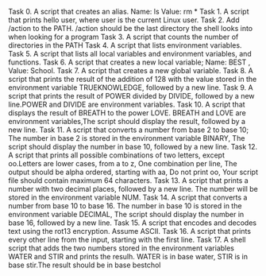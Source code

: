 Task 0. A script that creates an alias. Name: ls Value: rm *
Task 1. A script that prints hello user, where user is the current Linux user.
Task 2. Add /action to the PATH. /action should be the last directory the shell looks into when looking for a program
Task 3. A script that counts the number of directories in the PATH
Task 4. A script that lists environment variables.
Task 5. A script that lists all local variables and environment variables, and functions.
Task 6. A script that creates a new local variable; Name: BEST , Value: School.
Task 7. A script that creates a new global variable.
Task 8. A script that prints the result of the addition of 128 with the value stored in the environment variable TRUEKNOWLEDGE, followed by a new line.
Task 9. A script that prints the result of POWER divided by DIVIDE, followed by a new line.POWER and DIVIDE are environment variables.
Task 10. A script that displays the result of BREATH to the power LOVE. BREATH and LOVE are environment variables,The script should display the result, followed by a new line.
Task 11. A script that converts a number from base 2 to base 10; The number in base 2 is stored in the environment variable BINARY, The script should display the number in base 10, followed by a new line.
Task 12. A script that prints all possible combinations of two letters, except oo.Letters are lower cases, from a to z, One combination per line, The output should be alpha ordered, starting with aa, Do not print oo, Your script file should contain maximum 64 characters.
Task 13. A script that prints a number with two decimal places, followed by a new line. The number will be stored in the environment variable NUM.
Task 14. A script that converts a number from base 10 to base 16. The number in base 10 is stored in the environment variable DECIMAL, The script should display the number in base 16, followed by a new line.
Task 15. A script that encodes and decodes text using the rot13 encryption. Assume ASCII.
Task 16. A script that prints every other line from the input, starting with the first line.
Task 17. A shell script that adds the two numbers stored in the environment variables WATER and STIR and prints the resulh. WATER is in base water, STIR is in base stir.The result should be in base bestchol
